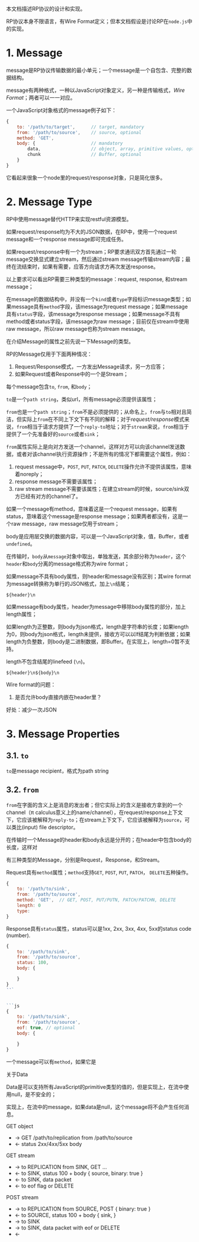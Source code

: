 本文档描述RP协议的设计和实现。

RP协议本身不限语言，有Wire Format定义；但本文档假设是讨论RP在`node.js`中的实现。

# 1. Message

message是RP协议传输数据的最小单元；一个message是一个自包含、完整的数据结构。

message有两种格式，一种以JavaScript对象定义，另一种是传输格式，*Wire Format*；两者可以一一对应。

一个JavaScript对象格式的message例子如下：

```js
{
    to: '/path/to/target',      // target, mandatory
    from: '/path/to/source',    // source, optional
    method: 'GET',
    body: {                     // mandatory
        data,                   // object, array, primitive values, optional
        chunk                   // Buffer, optional
    }
}
```

它看起来很象一个node里的request/response对象，只是简化很多。

# 2. Message Type

RP中使用message替代HTTP来实现restful资源模型。

如果request/response均为不大的JSON数据，在RP中，使用一个request message和一个response message即可完成任务。

如果request/response中有一个为stream；RP要求通讯双方首先通过一轮message交换显式建立stream，然后通过stream message传输stream内容；最终在流结束时，如果有需要，应答方向请求方再次发送response。

以上要求可以看出RP需要三种类型的message：request, response, 和stream message；

在message的数据结构中，并没有一个`kind`或者`type`字段标识message类型；如果message具有`method`字段，该message为request message；如果message具有`status`字段，该message为response message；如果message不具有method或者status字段，该message为raw message；目前仅在stream中使用raw message，所以raw message也称为stream message。











在介绍Message的属性之前先说一下Message的类型。

RP的Message仅用于下面两种情况：

1. Request/Response模式，一方发出Message请求，另一方应答；
2. 如果Request或者Response中的一个是Stream；

每个message包含`to`, `from`, 和`body`；

`to`是一个`path string`，类似url，所有message必须提供该属性；

`from`也是一个`path string`；`from`不是必须提供的；从命名上，`from`与`to`相对且简洁，但实际上`from`在不同上下文下有不同的解释；对于*request/response*模式来说，`from`相当于请求方提供了一个`reply-to`地址；对于`stream`来说，`from`相当于提供了一个先准备好的`source`或者`sink`；



`from`属性实际上是向对方发送一个channel，这样对方可以向该channel发送数据，或者对该channel执行资源操作；不是所有的情况下都需要这个属性，例如：

1. request message中，`POST`, `PUT`, `PATCH`, `DELETE`操作允许不提供该属性，意味着noreply；
2. response message不需要该属性；
3. raw stream message不需要该属性；在建立stream的时候，source/sink双方已经有对方的channel了。

如果一个message有method，意味着这是一个request message，如果有status，意味着这个message是response message；如果两者都没有，这是一个raw message，raw message仅用于stream；

body是应用层交换的数据内容，可以是一个JavaScript对象，值，Buffer，或者`undefined`。

在传输时，`body`从`message`对象中取出，单独发送，其余部分称为`header`，这个`header`和`body`分离的message格式称为wire format；

如果message不具有body属性，则header和message没有区别；其wire format为message转换称为单行的JSON格式，加上`\n`结尾；

```
${header}\n
```

如果message有body属性，header为message中移除body属性的部分，加上length属性；

如果length为正整数，则body为json格式，length是字符串的长度；如果length为0，则body为json格式，length未提供，接收方可以以lf结尾为判断依据；如果length为负整数，则body是二进制数据，即Buffer。在实现上，length=0暂不支持。

length不包含结尾的linefeed (`\n`)。

```
${header}\n${body}\n
```

Wire format的问题：

1. 是否允许body直接内嵌在header里？

好处：减少一次JSON

# 3. Message Properties

## 3.1. `to`

`to`是message recipient，格式为path string

## 3.2. `from`

`from`在字面的含义上是消息的发出者；但它实际上的含义是接收方拿到的一个channel（π calculus意义上的name/channel），在request/response上下文下，它应该被解释为`reply-to`；在stream上下文下，它应该被解释为`source`，可以类比(input) file descriptor。










在传输时一个Message的header和body永远是分开的；在header中包含body的长度，这样对


有三种类型的Message，分别是Request，Response，和Stream。

Request具有`method`属性；`method`支持`GET`, `POST`, `PUT`, `PATCH`， `DELETE`五种操作。

```js
{
    to: '/path/to/sink',
    from: '/path/to/source',
    method: 'GET',  // GET, POST, PUT/PUTN, PATCH/PATCHN, DELETE
    length: 0
    type: 
}
```

Response具有`status`属性，status可以是1xx, 2xx, 3xx, 4xx, 5xx的status code (number).

```js
{
    to: '/path/to/sink',
    from: '/path/to/source',
    status: 100,
    body: {

    }
}
‵‵`


```js
{
    to: '/path/to/sink',
    from: '/path/to/source',
    eof: true, // optional
    body: {

    }
}
```


一个message可以有`method`，如果它是


关于Data

Data是可以支持所有JavaScript的primitive类型的值的，但是实现上，在流中使用null，是不安全的；

实现上，在流中的message，如果data是null，这个message将不会产生任何消息。


GET object

- -> GET /path/to/replication from /path/to/source
- <- status 2xx/4xx/5xx body

GET stream

- -> to REPLICATION from SINK, GET ...  
- <- to SINK, status 100 + body { source, binary: true }
- <- to SINK, data packet
- <- to eof flag or DELETE

POST stream

- -> to REPLICATION from SOURCE, POST { binary: true }
- <- to SOURCE, status 100 + body { sink, }
- -> to SINK
- -> to SINK, data packet with eof or DELETE
- <- 
